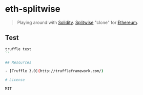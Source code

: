 # eth-splitwise

> Playing around with [Solidity](https://solidity.readthedocs.io/). [Splitwise](https://www.splitwise.com/) "clone" for [Ethereum](https://www.ethereum.org/).

## Test

```bash
truffle test
``

## Resources

- [Truffle 3.0](http://truffleframework.com/)

# License

MIT
